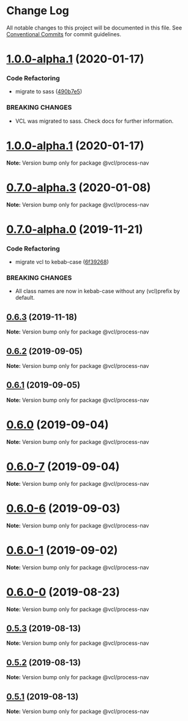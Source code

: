 # Change Log

All notable changes to this project will be documented in this file.
See [Conventional Commits](https://conventionalcommits.org) for commit guidelines.

# [1.0.0-alpha.1](https://github.com/vcl/process-nav/compare/v0.7.0-alpha.3...v1.0.0-alpha.1) (2020-01-17)


### Code Refactoring

* migrate to sass ([490b7e5](https://github.com/vcl/process-nav/commit/490b7e549d7445d27c8832d00560436e35f71511))


### BREAKING CHANGES

* VCL was migrated to sass. Check docs for further information.





# [1.0.0-alpha.1](https://github.com/vcl/process-nav/compare/v0.7.0-alpha.3...v1.0.0-alpha.1) (2020-01-17)

**Note:** Version bump only for package @vcl/process-nav





# [0.7.0-alpha.3](https://github.com/vcl/process-nav/compare/v0.7.0-alpha.0...v0.7.0-alpha.3) (2020-01-08)

**Note:** Version bump only for package @vcl/process-nav





# [0.7.0-alpha.0](https://github.com/vcl/process-nav/compare/v0.6.2...v0.7.0-alpha.0) (2019-11-21)


### Code Refactoring

* migrate vcl to kebab-case ([6f39268](https://github.com/vcl/process-nav/commit/6f39268fe95b3f48d44da527e7e283e97eca04cd))


### BREAKING CHANGES

* All class names are now in kebab-case without any (vcl)prefix by default.





## [0.6.3](https://github.com/vcl/process-nav/compare/v0.6.2...v0.6.3) (2019-11-18)

**Note:** Version bump only for package @vcl/process-nav





## [0.6.2](https://github.com/vcl/process-nav/compare/v0.6.1...v0.6.2) (2019-09-05)

**Note:** Version bump only for package @vcl/process-nav





## [0.6.1](https://github.com/vcl/process-nav/compare/v0.6.0...v0.6.1) (2019-09-05)

**Note:** Version bump only for package @vcl/process-nav





# [0.6.0](https://github.com/vcl/process-nav/compare/v0.6.0-7...v0.6.0) (2019-09-04)

**Note:** Version bump only for package @vcl/process-nav





# [0.6.0-7](https://github.com/vcl/process-nav/compare/v0.6.0-5...v0.6.0-7) (2019-09-04)

**Note:** Version bump only for package @vcl/process-nav





# [0.6.0-6](https://github.com/vcl/process-nav/compare/v0.6.0-5...v0.6.0-6) (2019-09-03)

**Note:** Version bump only for package @vcl/process-nav





# [0.6.0-1](https://github.com/vcl/process-nav/compare/v0.6.0-0...v0.6.0-1) (2019-09-02)

**Note:** Version bump only for package @vcl/process-nav





# [0.6.0-0](https://github.com/vcl/process-nav/compare/v0.5.4...v0.6.0-0) (2019-08-23)

**Note:** Version bump only for package @vcl/process-nav





## [0.5.3](https://github.com/vcl/process-nav/compare/v0.5.1...v0.5.3) (2019-08-13)

**Note:** Version bump only for package @vcl/process-nav





## [0.5.2](https://github.com/vcl/process-nav/compare/v0.5.1...v0.5.2) (2019-08-13)

**Note:** Version bump only for package @vcl/process-nav





## [0.5.1](https://github.com/vcl/process-nav/compare/v0.5.0...v0.5.1) (2019-08-13)

**Note:** Version bump only for package @vcl/process-nav
